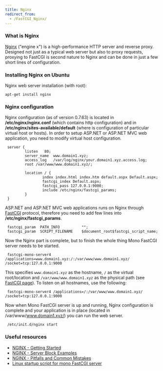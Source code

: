 ```yaml
---
title: Nginx
redirect_from:
  - /FastCGI_Nginx/
---
```


### What is Nginx

[Nginx](http://wiki.nginx.org/) ("engine x") is a high-performance HTTP server and reverse proxy. Designed not just as a typical web server but also to proxy requests, proxying to FastCGI is second nature to Nginx and can be done in just a few short lines of configuration.

### Installing Nginx on Ubuntu

Nginx web server installation (with root):

    apt-get install nginx

### Nginx configuration

Nginx configuration (as of version 0.7.63) is located in **/etc/nginx/nginx.conf** (which contains http configuration) and in **/etc/nginx/sites-available/default** (where is configuration of particular virtual host or hosts). In order to setup ASP.NET or ASP.NET MVC web application, you need to modify virtual host configuration.

     server {
             listen   80;
             server_name  www.domain1.xyz;
             access_log   /var/log/nginx/your.domain1.xyz.access.log;
             root /var/www/www.domain1.xyz/;

             location / {
                     index index.html index.htm default.aspx Default.aspx;
                     fastcgi_index Default.aspx;
                     fastcgi_pass 127.0.0.1:9000;
                     include /etc/nginx/fastcgi_params;
             }
     }

ASP.NET and ASP.NET MVC web applications runs on Nginx through [FastCGI](http://en.wikipedia.org/wiki/Fastcgi) protocol, therefore you need to add few lines into **/etc/nginx/fastcgi_params**.

     fastcgi_param  PATH_INFO          "";
     fastcgi_param  SCRIPT_FILENAME    $document_root$fastcgi_script_name;

Now the Nginx part is complete, but to finish the whole thing Mono FastCGI server needs to be started.

     fastcgi-mono-server4 /applications=www.domain1.xyz:/:/var/www/www.domain1.xyz/ /socket=tcp:127.0.0.1:9000

This specifies `www.domain1.xyz` as the hostname, `/` as the virtual root/location and `/var/www/www.domain1.xyz` as the physical path (see [FastCGI page](/docs/web/fastcgi/#how-applications-are-handled-and-how-to-configure-them)).
To listen on all hostnames, use the following:

     fastcgi-mono-server4 /applications=/:/var/www/www.domain1.xyz/ /socket=tcp:127.0.0.1:9000

Now when Mono FastCGI server is up and running, Nginx configuration is complete and your application is in place (located in /var/www/www.domain1.xyz/) you can run the web server.

     /etc/init.d/nginx start

### Useful resources

- [NGINX - Getting Started](https://www.nginx.com/resources/wiki/start/)
- [NGINX - Server Block Examples](https://www.nginx.com/resources/wiki/start/topics/examples/server_blocks/)
- [NGINX - Pitfalls and Common Mistakes](https://www.nginx.com/resources/wiki/start/topics/tutorials/config_pitfalls/)
- [Linux startup script for mono FastCGI server](http://tomi.developmententity.sk/Blog/Post/2)

